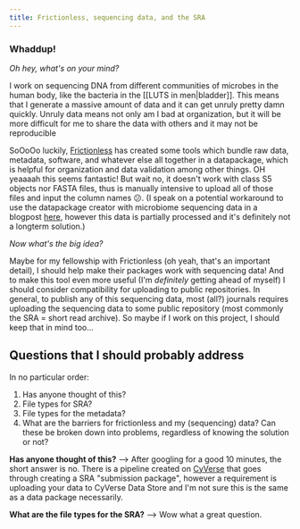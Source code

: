```yaml
---
title: Frictionless, sequencing data, and the SRA
---
```


### Whaddup!

*Oh hey, what's on your mind?*

I work on sequencing DNA from different communities of microbes in the human body, like the bacteria in the [[LUTS in men|bladder]]. This means that I generate a massive amount of data and it can get unruly pretty damn quickly. Unruly data means not only am I bad at organization, but it will be more difficult for me to share the data with others and it may not be reproducible 

SoOoOo luckily, [Frictionless](https://frictionlessdata.io/reproducible-research/#the-plan) has created some tools which bundle raw data, metadata, software, and whatever else all together in a datapackage, which is helpful for organization and data validation among other things. OH yeaaaah this seems fantastic! But wait no, it doesn't work with class S5 objects nor FASTA files, thus is manually intensive to upload all of those files and input the column names 😕. (I speak on a potential workaround to use the datapackage creator with microbiome sequencing data in a blogpost [here](https://fellows.frictionlessdata.io/blog/kate-datapackage-blog/), however this data is partially processed and it's definitely not a longterm solution.) 



*Now what's the big idea?*

Maybe for my fellowship with Frictionless (oh yeah, that's an important detail), I should help make their packages work with sequencing data! And to make this tool even more useful (I'm *definitely* getting ahead of myself) I should consider compatibility for uploading to public repositories. In general, to publish any of this sequencing data, most (all?) journals requires uploading the sequencing data to some public repository (most commonly the SRA = short read archive). So maybe if I work on this project, I should keep that in mind too... 


## Questions that I should probably address

In no particular order:

1. Has anyone thought of this?
2. File types for SRA?
3. File types for the metadata?
4. What are the barriers for frictionless and my (sequencing) data? Can these be broken down into problems, regardless of knowing the solution or not?

**Has anyone thought of this?**
--> After googling for a good 10 minutes, the short answer is no. There is a pipeline created on [CyVerse](https://learning.cyverse.org/projects/sra_submission_quickstart/en/latest/step1.html) that goes through creating a SRA "submission package", however a requirement is uploading your data to CyVerse Data Store and I'm not sure this is the same as a data package necessarily.

**What are the file types for the SRA?**
--> Wow what a great question. 



